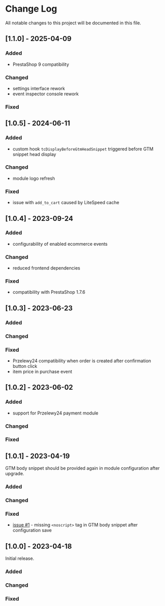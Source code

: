 # Change Log
All notable changes to this project will be documented in this file.

## [1.1.0] - 2025-04-09

### Added
- PrestaShop 9 compatibility

### Changed
- settings interface rework
- event inspector console rework

### Fixed

## [1.0.5] - 2024-06-11

### Added
- custom hook `tcDisplayBeforeGtmHeadSnippet` triggered before GTM snippet head display

### Changed
- module logo refresh

### Fixed
- issue with `add_to_cart` caused by LiteSpeed cache

## [1.0.4] - 2023-09-24

### Added
- configurability of enabled ecommerce events

### Changed
- reduced frontend dependencies

### Fixed
- compatibility with PrestaShop 1.7.6

## [1.0.3] - 2023-06-23

### Added

### Changed

### Fixed
- Przelewy24 compatibility when order is created after confirmation button click
- item price in purchase event

## [1.0.2] - 2023-06-02

### Added
- support for Przelewy24 payment module

### Changed

### Fixed

## [1.0.1] - 2023-04-19
GTM body snippet should be provided again in module configuration after upgrade.

### Added

### Changed

### Fixed
- [issue #1](https://github.com/tagconcierge/tc-prestashop-module-free/issues/1) -
  missing `<noscript>` tag in GTM body snippet after configuration save

## [1.0.0] - 2023-04-18

Initial release.

### Added

### Changed

### Fixed
